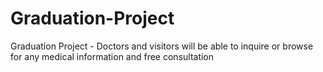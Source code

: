 # Graduation-Project
Graduation Project - Doctors and visitors will be able to inquire or browse for any medical information and free consultation
